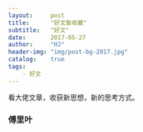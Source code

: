 ```yaml
---
layout:     post
title:      "好文章收藏"
subtitle:   "好文"
date:       2017-05-27
author:     "HJ"
header-img: "img/post-bg-2017.jpg"
catalog:    true
tags:
    - 好文
---
```


看大佬文章，收获新思想，新的思考方式。

### 傅里叶

